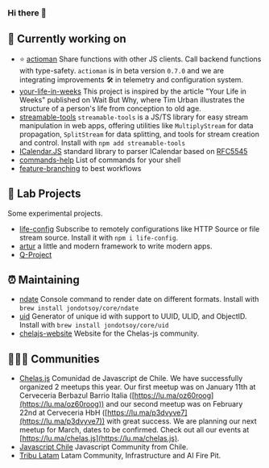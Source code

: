 ### Hi there 👋

<!--
**JonDotsoy/jondotsoy** is a ✨ _special_ ✨ repository because its `README.md` (this file) appears on your GitHub profile.

Here are some ideas to get you started:

- 🔭 I’m currently working on ...
- 🌱 I’m currently learning ...
- 👯 I’m looking to collaborate on ...
- 🤔 I’m looking for help with ...
- 💬 Ask me about ...
- 📫 How to reach me: ...
- 😄 Pronouns: ...
- ⚡ Fun fact: ...
-->

## 🔭 Currently working on

- ⭐ [actioman](https://github.com/JonDotsoy/actioman) Share functions with other JS clients. Call backend functions with type-safety.  `actioman` is in beta version `0.7.0` and we are integrating improvements 🛠️ in telemetry and configuration system.
- [your-life-in-weeks](https://github.com/JonDotsoy/your-life-in-weeks?tab=readme-ov-file) This project is inspired by the article "Your Life in Weeks" published on Wait But Why, where Tim Urban illustrates the structure of a person's life from conception to old age.
- [streamable-tools](https://github.com/JonDotsoy/streamable-tools) `streamable-tools` is a JS/TS library for easy stream manipulation in web apps, offering utilities like `MultiplyStream` for data propagation, `SplitStream` for data splitting, and tools for stream creation and control. Install with `npm add streamable-tools`
- [ICalendar.JS](https://github.com/JonDotsoy/icalendar.js) standard library to parser ICalendar based on [RFC5545](https://www.rfc-editor.org/rfc/rfc5545.txt)
- [commands-help](https://github.com/JonDotsoy/commands-help) List of commands for your shell
- [feature-branching](https://github.com/JonDotsoy/feature-branching) to best workflows


## 🔬 Lab Projects

Some experimental projects.

- [life-config](https://github.com/JonDotsoy/life-config#readme) Subscribe to remotely configurations like HTTP Source or file stream source. Install it with `npm i life-config`.
- [artur](https://github.com/JonDotsoy/artur#readme) a little and modern framework to write modern apps.
- [Q-Project](https://github.com/JonDotsoy/q-project)


## ⏰ Maintaining

- [ndate](https://github.com/JonDotsoy/ndate) Console command to render date on different formats. Install with `brew install jondotsoy/core/ndate`
- [uid](https://github.com/JonDotsoy/uid) Generator of unique id with support to UUID, ULID, and ObjectID. Install with `brew install jondotsoy/core/uid`
- [chelajs-website](https://github.com/Chelas-js/chelajs-website) Website for the Chelas-js community.

## 🧑‍🤝‍🧑 Communities

- [Chelas.js](https://www.chelajs.cl/) Comunidad de Javascript de Chile. We have successfully organized 2 meetups this year. Our first meetup was on January 11th at Cerveceria Berbazul Barrio Italia ([https://lu.ma/oz60roog](https://lu.ma/oz60roog)) and our second meetup was on February 22nd at Cerveceria HbH ([https://lu.ma/p3dvyve7](https://lu.ma/p3dvyve7)) with great success. We are planning our next meetup for March, dates to be confirmed. Check out all our events at [https://lu.ma/chelas.js](https://lu.ma/chelas.js).
- [Javascript Chile](https://jschile.org/) Javascript Community from Chile.
- [Tribu Latam](https://www.tribulatam.com/) Latam Community, Infrastructure and AI Fire Pit.
